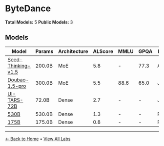 # ByteDance

**Total Models:** 5
**Public Models:** 3

## Models

| Model | Params | Architecture | ALScore | MMLU | GPQA | Released | Status |
|-------|--------|--------------|---------|------|------|----------|--------|
| [Seed-Thinking-v1.5](../models/bytedance/seed-thinking-v15.md) | 200.0B | MoE | 5.8 | - | 77.3 | Apr/2025 | 🟢 |
| [Doubao-1.5-pro](../models/bytedance/doubao-15-pro.md) | 300.0B | MoE | 5.5 | 88.6 | 65.0 | Jan/2025 | 🟢 |
| [UI-TARS-72B](../models/bytedance/ui-tars-72b.md) | 72.0B | Dense | 2.7 | - | - | Jan/2025 | 🟢 |
| [530B](../models/bytedance/530b.md) | 530.0B | Dense | 1.3 | - | - | Feb/2024 | 🔴 |
| [175B](../models/bytedance/175b.md) | 175.0B | Dense | 0.8 | - | - | Feb/2024 | 🔴 |

---

[← Back to Home](../README.md) • [View All Labs](../labs/)

